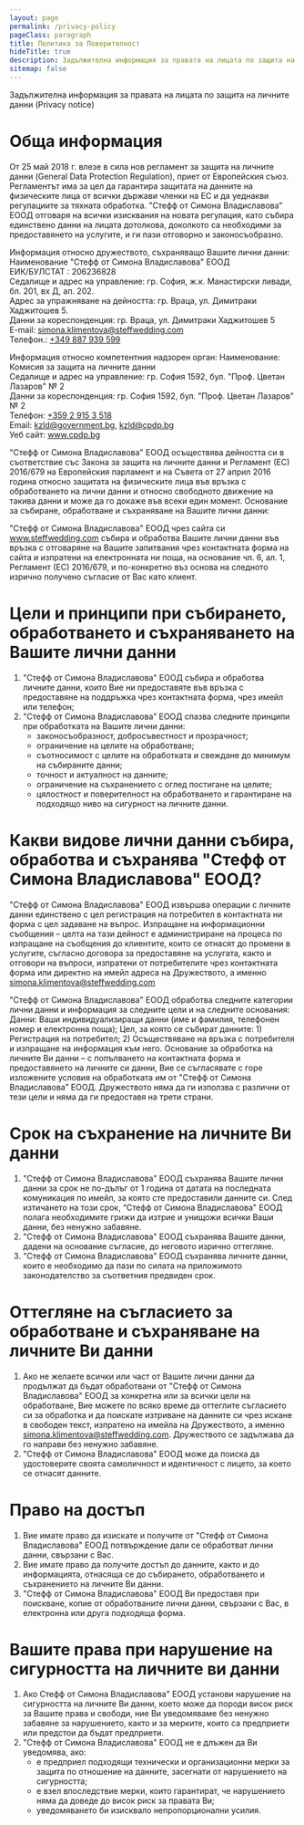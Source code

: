 ```yaml
---
layout: page
permalink: /privacy-policy
pageClass: paragraph
title: Политика за Поверителност
hideTitle: true
description: Задължителна информация за правата на лицата по защита на личните данни (Privacy notice)
sitemap: false
---
```


Задължителна информация за правата на лицата по защита на личните данни (Privacy notice)

# Обща информация

От 25 май 2018 г. влезе в сила нов регламент за защита на личните данни (General Data Protection Regulation), приет от Европейския съюз. Регламентът има за цел да гарантира защитата на данните на физическите лица от всички държави членки на ЕС и да уеднакви регулациите за тяхната обработка.
"Стефф от Симона Владиславова” ЕООД отговаря на всички изисквания на новата регулация, като събира единствено данни на лицата дотолкова, доколкото са необходими за предоставянето на услугите, и ги пази отговорно и законосъобразно. 

Информация относно дружеството, съхраняващо Вашите лични данни: Наименование "Стефф от Симона Владиславова" ЕООД  
ЕИК/БУЛСТАТ : 206236828  
Седалище и адрес на управление: гр. София, ж.к. Манастирски ливади, бл. 201, вх Д, ап. 202.  
Адрес за упражняване на дейността: гр. Враца, ул. Димитраки Хаджитошев 5.  
Данни за кореспонденция: гр. Враца, ул. Димитраки Хаджитошев 5  
E-mail: <a href="mailto:simona.klimentova@steffwedding.com">simona.klimentova@steffwedding.com</a>  
Телефон.: <a href="tel:+349 887 939 599">+349 887 939 599</a>  

Информация относно компетентния надзорен орган:
Наименование: Комисия за защита на личните данни  
Седалище и адрес на управление: гр. София 1592, бул. "Проф. Цветан Лазаров" № 2  
Данни за кореспонденция: гр. София 1592, бул. "Проф. Цветан Лазаров" № 2  
Телефон: <a href="tel:+359 2 915 3 518">+359 2 915 3 518</a>  
Email: <a href="mailto:kzld@government.bg">kzld@government.bg</a>, <a href="mailto:kzld@cpdp.bg">kzld@cpdp.bg</a>  
Уеб сайт: <a href="www.cpdp.bg">www.cpdp.bg</a>  

"Стефф от Симона Владиславова" ЕООД осъществява дейността си в съответствие със Закона за защита на личните данни и Регламент (ЕС) 2016/679 на Европейския парламент и на Съвета от 27 април 2016 година относно защитата на физическите лица във връзка с обработването на лични данни и относно свободното движение на такива данни и може да го докаже във всеки един момент. 
Основание за събиране, обработване и съхраняване на Вашите лични данни:

"Стефф от Симона Владиславова" ЕООД чрез сайта си <a href="www.steffwedding.com">www.steffwedding.com</a> събира и обработва Вашите лични данни във връзка с отговаряне на Вашите запитвания чрез контактната форма на сайта и изпратени на електронната ни поща, на основание чл. 6, ал. 1, Регламент (ЕС) 2016/679, и по-конкретно въз основа на следното изрично получено съгласие от Вас като клиент.

# Цели и принципи при събирането, обработването и съхраняването на Вашите лични данни

1. "Стефф от Симона Владиславова" ЕООД събира и обработва личните данни, които Вие ни предоставяте във връзка с предоставяне на поддръжка чрез контактната форма, чрез имейл или телефон;
1. "Стефф от Симона Владиславова” ЕООД спазва следните принципи при обработката на Вашите лични данни:
   * законосъобразност, добросъвестност и прозрачност;
   * ограничение на целите на обработване;
   * съотносимост с целите на обработката и свеждане до минимум на събираните данни;
   * точност и актуалност на данните;
   * ограничение на съхранението с оглед постигане на целите;
   * цялостност и поверителност на обработването и гарантиране на подходящо ниво на сигурност на личните данни.

# Какви видове лични данни събира, обработва и съхранява "Стефф от Симона Владиславова" ЕООД?

"Стефф от Симона Владиславова" ЕООД извършва операции с личните данни единствено с цел регистрация на потребител в контактната ни форма с цел задаване на въпрос.
Изпращане на информационни съобщения – целта на тази дейност е администриране на процеса по изпращане на съобщения до клиентите, които се отнасят до промени в услугите, съгласно договора за предоставяне на услугата, както и отговори на въпроси, изпратени от потребителите чрез контактната форма или директно на имейл адреса на Дружеството, а именно <a href="mailto:simona.klimentova@steffwedding.com">simona.klimentova@steffwedding.com</a>

"Стефф от Симона Владиславова" ЕООД обработва следните категории лични данни и информация за следните цели и на следните основания:
Данни: Ваши индивидуализиращи данни (име и фамилия, телефонен номер и електронна поща);
Цел, за която се събират данните: 1) Регистрация на потребител; 2) Осъществяване на връзка с потребителя и изпращане на информация към него.
Основание за обработка на личните Ви данни – с попълването на контактната форма и предоставянето на личните си данни, Вие се съгласявате с горе изложените условия на обработката им от "Стефф от Симона Владиславова” ЕООД. Дружеството няма да ги използва с различни от тези цели и няма да ги предоставя на трети страни.

# Срок на съхранение на личните Ви данни

1. "Стефф от Симона Владиславова" ЕООД съхранява Вашите лични данни за срок не по-дълъг от 1 година от датата на последната комуникация по имейл, за която сте предоставили данните си. След изтичането на този срок, “Стефф от Симона Владиславова" ЕООД полага необходимите грижи да изтрие и унищожи всички Ваши данни, без ненужно забавяне.
1. "Стефф от Симона Владиславова" ЕООД съхранява Вашите данни, дадени на основание съгласие, до неговото изрично оттегляне.
1. "Стефф от Симона Владиславова" ЕООД съхранява личните данни, които е необходимо да пази по силата на приложимото законодателство за съответния предвиден срок.

# Оттегляне на съгласието за обработване и съхраняване на личните Ви данни
1. Ако не желаете всички или част от Вашите лични данни да продължат да бъдат обработвани от "Стефф от Симона Владиславова" ЕООД за конкретна или за всички цели на обработване, Вие можете по всяко време да оттеглите съгласието си за обработка и да поискате изтриване на данните си чрез искане в свободен текст, изпратено на имейла на Дружеството, а именно <a href="mailto:simona.klimentova@steffwedding.com">simona.klimentova@steffwedding.com</a>. Дружеството се задължава да го направи без ненужно забавяне.
1. "Стефф от Симона Владиславова" ЕООД може да поиска да удостоверите своята самоличност и идентичност с лицето, за което се отнасят данните.

# Право на достъп
1. Вие имате право да изискате и получите от "Стефф от Симона Владиславова" ЕООД потвърждение дали се обработват лични данни, свързани с Вас.
1. Вие имате право да получите достъп до данните, както и до информацията, отнасяща се до събирането, обработването и съхранението на личните Ви данни.
1. "Стефф от Симона Владиславова" ЕООД Ви предоставя при поискване, копие от обработваните лични данни, свързани с Вас, в електронна или друга подходяща форма.

# Вашите права при нарушение на сигурността на личните ви данни
1. Ако Стефф от Симона Владиславова" ЕООД установи нарушение на сигурността на личните Ви данни, което може да породи висок риск за Вашите права и свободи, ние Ви уведомяваме без ненужно забавяне за нарушението, както и за мерките, които са предприети или предстои да бъдат предприети.
1. "Стефф от Симона Владиславова" ЕООД не е длъжен да Ви уведомява, ако:
   * е предприел подходящи технически и организационни мерки за защита по отношение на данните, засегнати от нарушението на сигурността;
   * е взел впоследствие мерки, които гарантират, че нарушението няма да доведе до висок риск за правата Ви;
   * уведомяването би изисквало непропорционални усилия.